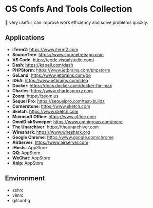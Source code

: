# OS Confs And Tools Collection

💫 very useful, can improve work efficiency and solve problems quickly.

## Applications

- **iTerm2**: https://www.iterm2.com
- **SourceTree**: https://www.sourcetreeapp.com
- **VS Code**: https://code.visualstudio.com/
- **Dash**: https://kapeli.com/dash
- **PHPStorm**: https://www.jetbrains.com/phpstorm
- **GoLand**: https://www.jetbrains.com/go
- **IDEA**: https://www.jetbrains.com/idea
- **Docker**: https://docs.docker.com/docker-for-mac
- **Charles**: https://www.charlesproxy.com
- **Zoom**: https://zoom.us
- **Sequel Pro**: https://sequelpro.com/test-builds
- **Cornerstone**: https://www.sketch.com
- **Sketch**: https://www.sketch.com
- **Microsoft Office**: https://www.office.com
- **OmniDiskSweeper**: https://www.omnigroup.com/more
- **The Unarchiver**: https://theunarchiver.com
- **Wireshark**: https://www.wireshark.org
- **Google Chrome**: https://www.google.com/chrome
- **AirServer**: https://www.airserver.com
- **iHosts**: AppStore
- **QQ**: AppStore
- **WeChat**: AppStore
- **Xnip**: AppStore

## Environment

- zshrc
- vimrc
- gitconfig

